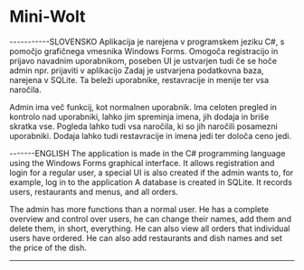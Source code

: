 # Mini-Wolt


-----------SLOVENSKO
Aplikacija je narejena v programskem jeziku C#, s pomočjo grafičnega vmesnika Windows Forms. 
Omogoča registracijo in prijavo navadnim uporabnikom, poseben UI je ustvarjen tudi če se hoče admin npr. prijaviti v aplikacijo
Zadaj je ustvarjena podatkovna baza, narejena v SQLite. Ta beleži uporabnike, restavracije in menije ter vsa naročila.

Admin ima več funkcij, kot normalnen uporabnik. Ima celoten pregled in kontrolo nad uporabniki, lahko jim spreminja imena, jih dodaja in briše skratka vse. Pogleda lahko tudi vsa naročila, ki so jih naročili posamezni uporabniki. Dodaja lahko tudi restavracije in imena jedi ter določa ceno jedi.


-------ENGLISH
The application is made in the C# programming language using the Windows Forms graphical interface. 
It allows registration and login for a regular user, a special UI is also created if the admin wants to, for example, log in to the application
A database is created in SQLite. It records users, restaurants and menus, and all orders.

The admin has more functions than a normal user. He has a complete overview and control over users, he can change their names, add them and delete them, in short, everything. He can also view all orders that individual users have ordered. He can also add restaurants and dish names and set the price of the dish.

-----------------------------------------------------------------------------------------------------------------------------------------------------------------------------------------------------
